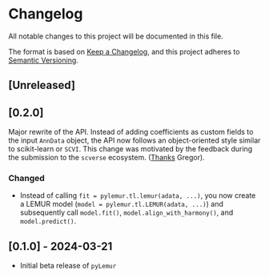 # Changelog

All notable changes to this project will be documented in this file.

The format is based on [Keep a Changelog][],
and this project adheres to [Semantic Versioning][].

[keep a changelog]: https://keepachangelog.com/en/1.0.0/
[semantic versioning]: https://semver.org/spec/v2.0.0.html

## [Unreleased]

## [0.2.0]

Major rewrite of the API. Instead of adding coefficients as custom fields
to the input `AnnData` object, the API now follows an object-oriented style
similar to scikit-learn or `SCVI`. This change was motivated by the feedback 
during the submission to the `scverse` ecosystem.
([Thanks]((https://github.com/scverse/ecosystem-packages/pull/156#issuecomment-2014676654)) Gregor).

### Changed

- Instead of calling `fit = pylemur.tl.lemur(adata, ...)`, you now create a LEMUR model 
(`model = pylemur.tl.LEMUR(adata, ...)`) and subsequently call `model.fit()`, `model.align_with_harmony()`, 
and `model.predict()`.


## [0.1.0] - 2024-03-21

-   Initial beta release of `pyLemur`
